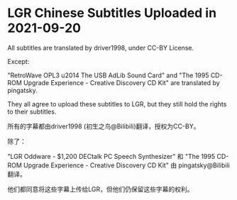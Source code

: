 # LGR Chinese Subtitles Uploaded in 2021-09-20

All subtitles are translated by driver1998, under CC-BY License. 

Except: 

 "RetroWave OPL3 u2014 The USB AdLib Sound Card" and "The 1995 CD-ROM Upgrade Experience - Creative Discovery CD Kit" are translated by pingatsky. 

They all agree to upload these subtitles to LGR, but they still hold the rights to their subtitles. 

所有的字幕都由driver1998 (初生之鸟@Bilibili)翻译，授权为CC-BY。 

除了： 

 "LGR Oddware - $1,200 DECtalk PC Speech Synthesizer" 和 "The 1995 CD-ROM Upgrade Experience - Creative Discovery CD Kit" 由 pingatsky@Bilibili 翻译。 

他们都同意将这些字幕上传给LGR，但他们仍保留这些字幕的权利。 
